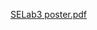 [SELab3 poster.pdf](https://cdn.discordapp.com/attachments/957599519334363146/957983327367864411/SELab3_poster.pdf)